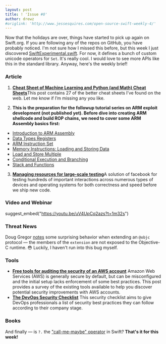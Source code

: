 ```yaml
---
layout: post
title: ! 'Issue #0'
author: drewz
#origlink: 'http://www.jessesquires.com/open-source-swift-weekly-4/'
---
```


Now that the holidays are over, things have started to pick up again on Swift.org. If you are following any of the repos on GitHub, you have probably noticed. I'm not sure how I missed this before, but this week I just discovered [SwiftExperimental.swift](https://github.com/apple/swift/blob/master/stdlib/internal/SwiftExperimental/SwiftExperimental.swift). For now, it defines a bunch of custom unicode operators for `Set`. It's really cool. I would love to see more APIs like this in the standard library. Anyway, here's the weekly brief!

<!--excerpt-->

### Article

1. [**Cheat Sheet of Machine Learning and Python (and Math) Cheat Sheets**](https://unsupervisedmethods.com/cheat-sheet-of-machine-learning-and-python-and-math-cheat-sheets-a4afe4e791b6)This post contains 27 of the better cheat sheets I’ve found on the web. Let me know if I’m missing any you like.

2. **This is the preparation for the followup tutorial series on ARM exploit development (not published yet). Before dive into creating ARM shellcode and build ROP chains, we need to cover some ARM Assembly basics first:**
- [Introduction to ARM Assembly](https://azeria-labs.com/writing-arm-assembly-part-1/)
- [Data Types Registers](https://azeria-labs.com/arm-data-types-and-registers-part-2/)
- [ARM Instruction Set](https://azeria-labs.com/arm-instruction-set-part-3/)
- [Memory Instructions: Loading and Storing Data](https://azeria-labs.com/memory-instructions-load-and-store-part-4/)
- [Load and Store Multiple](https://azeria-labs.com/load-and-store-multiple-part-5/)
- [Conditional Execution and Branching](https://azeria-labs.com/arm-conditional-execution-and-branching-part-6/)
- [Stack and Functions](https://azeria-labs.com/functions-and-the-stack-part-7/)

3. [**Managing resources for large-scale testing**](https://code.facebook.com/posts/1708075792818517/managing-resources-for-large-scale-testing/)A solution of facebook for testing hundreds of important interactions across numerous types of devices and operating systems for both correctness and speed before we ship new code.


### Video and Webinar

suggest_embed("https://youtu.be/uV4UpCq2azs?t=1m32s")

### Threat News

Doug Gregor [notes](https://lists.swift.org/pipermail/swift-evolution/Week-of-Mon-20160104/005312.html) some surprising behavior when extending an `@objc` protocol &mdash; the members of the `extension` are not exposed to the Objective-C runtime. 😳 Luckily, I haven't run into this bug myself.

### Tools

- [**Free tools for auditing the security of an AWS account**](https://summitroute.com/blog/2017/05/30/free_tools_for_auditing_the_security_of_an_aws_account/) Amazon Web Services (AWS) is generally secure by default, but can be misconfigured and the initial setup lacks enforcement of some best practices. This post provides a survey of the existing tools available to help you discover potential security improvements with AWS accounts.
- [**The DevOps Security Checklist**](https://devops-security-checklist.sqreen.io/) This security checklist aims to give DevOps professionals a list of security best practices they can follow according to their company stage.

### Books

And finally &mdash; is `?.` the ["call-me-maybe" operator](https://twitter.com/uint_min/status/683532142677114880) in Swift? **That's it for this week!**
